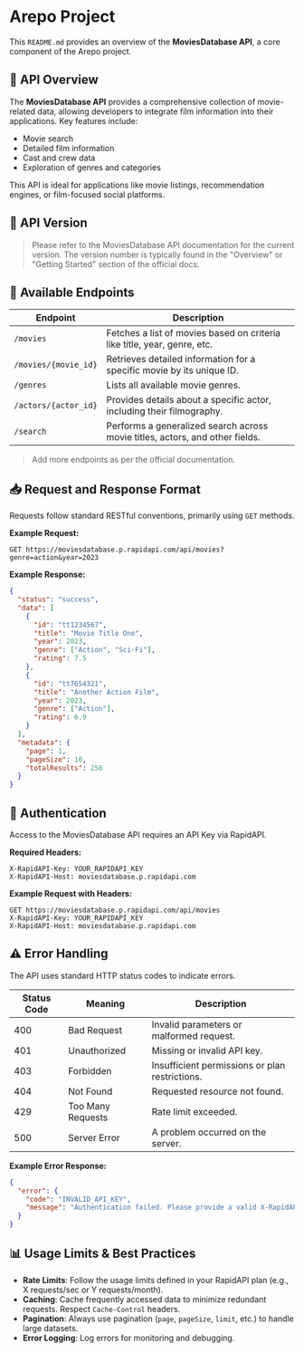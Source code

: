 # Arepo Project

This `README.md` provides an overview of the **MoviesDatabase API**, a core component of the Arepo project.

## 📘 API Overview

The **MoviesDatabase API** provides a comprehensive collection of movie-related data, allowing developers to integrate film information into their applications. Key features include:

- Movie search
- Detailed film information
- Cast and crew data
- Exploration of genres and categories

This API is ideal for applications like movie listings, recommendation engines, or film-focused social platforms.

## 🔖 API Version

> Please refer to the MoviesDatabase API documentation for the current version. The version number is typically found in the "Overview" or "Getting Started" section of the official docs.

## 🔗 Available Endpoints

| Endpoint             | Description                                                                  |
| -------------------- | ---------------------------------------------------------------------------- |
| `/movies`            | Fetches a list of movies based on criteria like title, year, genre, etc.     |
| `/movies/{movie_id}` | Retrieves detailed information for a specific movie by its unique ID.        |
| `/genres`            | Lists all available movie genres.                                            |
| `/actors/{actor_id}` | Provides details about a specific actor, including their filmography.        |
| `/search`            | Performs a generalized search across movie titles, actors, and other fields. |

> Add more endpoints as per the official documentation.

## 📥 Request and Response Format

Requests follow standard RESTful conventions, primarily using `GET` methods.

**Example Request:**

```
GET https://moviesdatabase.p.rapidapi.com/api/movies?genre=action&year=2023
```

**Example Response:**

```json
{
  "status": "success",
  "data": [
    {
      "id": "tt1234567",
      "title": "Movie Title One",
      "year": 2023,
      "genre": ["Action", "Sci-Fi"],
      "rating": 7.5
    },
    {
      "id": "tt7654321",
      "title": "Another Action Film",
      "year": 2023,
      "genre": ["Action"],
      "rating": 6.9
    }
  ],
  "metadata": {
    "page": 1,
    "pageSize": 10,
    "totalResults": 250
  }
}
```

## 🔐 Authentication

Access to the MoviesDatabase API requires an API Key via RapidAPI.

**Required Headers:**

```
X-RapidAPI-Key: YOUR_RAPIDAPI_KEY
X-RapidAPI-Host: moviesdatabase.p.rapidapi.com
```

**Example Request with Headers:**

```
GET https://moviesdatabase.p.rapidapi.com/api/movies
X-RapidAPI-Key: YOUR_RAPIDAPI_KEY
X-RapidAPI-Host: moviesdatabase.p.rapidapi.com
```

## ⚠️ Error Handling

The API uses standard HTTP status codes to indicate errors.

| Status Code | Meaning           | Description                                    |
| ----------- | ----------------- | ---------------------------------------------- |
| 400         | Bad Request       | Invalid parameters or malformed request.       |
| 401         | Unauthorized      | Missing or invalid API key.                    |
| 403         | Forbidden         | Insufficient permissions or plan restrictions. |
| 404         | Not Found         | Requested resource not found.                  |
| 429         | Too Many Requests | Rate limit exceeded.                           |
| 500         | Server Error      | A problem occurred on the server.              |

**Example Error Response:**

```json
{
  "error": {
    "code": "INVALID_API_KEY",
    "message": "Authentication failed. Please provide a valid X-RapidAPI-Key."
  }
}
```

## 📊 Usage Limits & Best Practices

- **Rate Limits**: Follow the usage limits defined in your RapidAPI plan (e.g., X requests/sec or Y requests/month).
- **Caching**: Cache frequently accessed data to minimize redundant requests. Respect `Cache-Control` headers.
- **Pagination**: Always use pagination (`page`, `pageSize`, `limit`, etc.) to handle large datasets.
- **Error Logging**: Log errors for monitoring and debugging.
